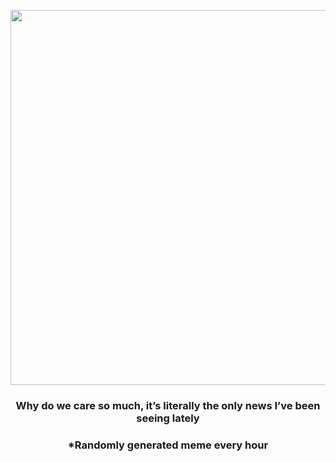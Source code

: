 <p align="center">
        <img src="https://i.redd.it/fc5dduwob9y91.jpg" width="600" height="600">
        </p>
        <h3 align="center">Why do we care so much, it’s literally the only news I’ve been seeing lately</h3>
        <h3 align="center">*Randomly generated meme every hour</h3>
    